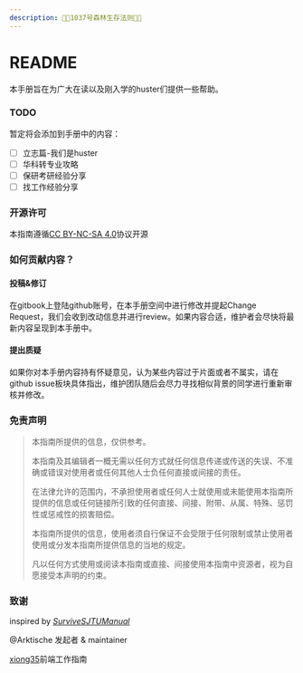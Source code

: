 ```yaml
---
description: 🌲🌲1037号森林生存法则🌲🌲
---
```


# README

本手册旨在为广大在读以及刚入学的huster们提供一些帮助。

### TODO

暂定将会添加到手册中的内容：

* [ ] 立志篇-我们是huster
* [ ] 华科转专业攻略
* [ ] 保研考研经验分享
* [ ] 找工作经验分享

### 开源许可

本指南遵循[CC BY-NC-SA 4.0](https://creativecommons.org/licenses/by-nc-sa/4.0/legalcode)协议开源

### 如何贡献内容？

#### 投稿&修订

在gitbook上登陆github账号，在本手册空间中进行修改并提起Change Request，我们会收到改动信息并进行review。如果内容合适，维护者会尽快将最新内容呈现到本手册中。

#### 提出质疑

如果你对本手册内容持有怀疑意见，认为某些内容过于片面或者不属实，请在github issue板块具体指出，维护团队随后会尽力寻找相似背景的同学进行重新审核并修改。

### 免责声明

> 本指南所提供的信息，仅供参考。
>
> 本指南及其编辑者一概无需以任何方式就任何信息传递或传送的失误、不准确或错误对使用者或任何其他人士负任何直接或间接的责任。
>
> 在法律允许的范围内，不承担使用者或任何人士就使用或未能使用本指南所提供的信息或任何链接所引致的任何直接、间接、附带、从属、特殊、惩罚性或惩戒性的损害赔偿。
>
> 本指南所提供的信息，使用者须自行保证不会受限于任何限制或禁止使用者使用或分发本指南所提供信息的当地的规定。
>
> 凡以任何方式使用或阅读本指南或直接、间接使用本指南中资源者，视为自愿接受本声明的约束。

### 致谢

inspired by [_SurviveSJTUManual_](https://survivesjtu.gitbook.io/survivesjtumanual/)

@Arktische 发起者 & maintainer

[xiong35](https://app.gitbook.com/u/Q2XKvaa2GvMAL4FB1dhlcT27jWG3 "mention")前端工作指南
